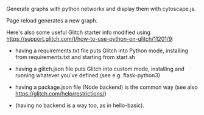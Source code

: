Generate graphs with python networkx and display them with cytoscape.js.

Page reload generates a new graph.


Here's also some useful Glitch starter info modified using
https://support.glitch.com/t/how-to-use-python-on-glitch/11201/9:

- having a requirements.txt file puts Glitch into Python mode,
  installing from requirements.txt and starting from start.sh
  
- having a glitch.json file puts Glitch into custom mode,
  installing and running whatever you've defined
  (see e.g. flask-python3)
  
- having a package.json file (Node backend) is the common way
  (see also https://glitch.com/help/restrictions/)
  
- (having no backend is a way too, as in hello-basic).